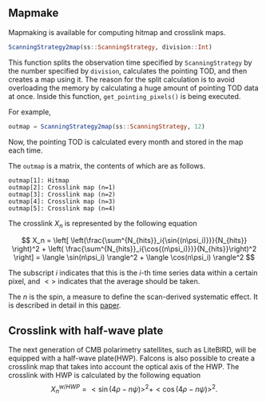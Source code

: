 ## Mapmake

Mapmaking is available for computing hitmap and crosslink maps.
```julia
ScanningStrategy2map(ss::ScanningStrategy, division::Int)
```
This function splits the observation time specified by `ScanningStrategy` by the number specified by `division`, calculates the pointing TOD, and then creates a map using it.
The reason for the split calculation is to avoid overloading the memory by calculating a huge amount of pointing TOD data at once.
Inside this function, `get_pointing_pixels()` is being executed.

For example,
```julia
outmap = ScanningStrategy2map(ss::ScanningStrategy, 12)
```
Now, the pointing TOD is calculated every month and stored in the map each time.

The `outmap` is a matrix, the contents of which are as follows.
```
outmap[1]: Hitmap
outmap[2]: Crosslink map (n=1)
outmap[3]: Crosslink map (n=2)
outmap[4]: Crosslink map (n=3)
outmap[5]: Crosslink map (n=4)
```
The crosslink $X_n$ is represented by the following equation

$$
X_n = \left[ \left(\frac{\sum^{N_{hits}}_i{\sin{(n\psi_i)}}}{N_{hits}} \right)^2 + \left( \frac{\sum^{N_{hits}}_i{\cos{(n\psi_i)}}}{N_{hits}}\right)^2 \right]
    = \langle \sin(n\psi_i) \rangle^2 + \langle \cos(n\psi_i) \rangle^2
$$

The subscript $i$ indicates that this is the $i$-th time series data within a certain pixel, and $< >$ indicates that the average should be taken.

The $n$ is the spin, a measure to define the scan-derived systematic effect. It is described in detail in this [paper](https://arxiv.org/abs/2008.00011).

## Crosslink with half-wave plate
The next generation of CMB polarimetry satellites, such as LiteBIRD, will be equipped with a half-wave plate(HWP). Falcons is also possible to create a crosslink map that takes into account the optical axis of the HWP.
The crosslink with HWP is calculated by the following equation
$$
X_n^{w/ HWP}=<\sin(4\rho-n\psi)>^2+<\cos(4\rho-n\psi)>^2 .
$$